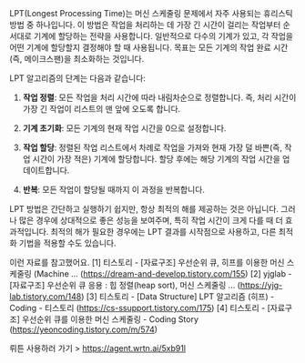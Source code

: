 LPT(Longest Processing Time)는 머신 스케줄링 문제에서 자주 사용되는 휴리스틱 방법 중 하나입니다. 이 방법은 작업을 처리하는 데 가장 긴 시간이 걸리는 작업부터 순서대로 기계에 할당하는 전략을 사용합니다. 일반적으로 다수의 기계가 있고, 각 작업을 어떤 기계에 할당할지 결정해야 할 때 사용됩니다. 목표는 모든 기계의 작업 완료 시간(즉, 메이크스팬)을 최소화하는 것입니다.

LPT 알고리즘의 단계는 다음과 같습니다:

1. **작업 정렬**: 모든 작업을 처리 시간에 따라 내림차순으로 정렬합니다. 즉, 처리 시간이 가장 긴 작업이 리스트의 맨 앞에 오도록 합니다.

2. **기계 초기화**: 모든 기계의 현재 작업 시간을 0으로 설정합니다.

3. **작업 할당**: 정렬된 작업 리스트에서 차례로 작업을 가져와 현재 가장 덜 바쁜(즉, 작업 시간이 가장 적은) 기계에 할당합니다. 할당 후에는 해당 기계의 작업 시간을 업데이트합니다.

4. **반복**: 모든 작업이 할당될 때까지 이 과정을 반복합니다.

LPT 방법은 간단하고 실행하기 쉽지만, 항상 최적의 해를 제공하는 것은 아닙니다. 그러나 많은 경우에 상대적으로 좋은 성능을 보여주며, 특히 작업 시간이 크게 다를 때 더 효과적입니다. 최적의 해가 필요한 경우에는 LPT 결과를 시작점으로 사용하고, 다른 최적화 기법을 적용할 수도 있습니다. 

이런 자료를 참고했어요.
[1] 티스토리 - [자료구조] 우선순위 큐, 히프를 이용한 머신 스케줄링 (Machine ... (https://dream-and-develop.tistory.com/155)
[2] yjglab - [자료구조] 우선순위 큐 응용 : 힙 정렬(heap sort), 머신 스케줄링 ... (https://yjg-lab.tistory.com/148)
[3] 티스토리 - [Data Structure] LPT 알고리즘 (히프) - Coding - 티스토리 (https://cs-ssupport.tistory.com/175)
[4] 티스토리 - [자료구조] 우선순위 큐를 이용한 머신 스케줄링 - Coding Story (https://yeoncoding.tistory.com/m/574) 

뤼튼 사용하러 가기 > https://agent.wrtn.ai/5xb91l